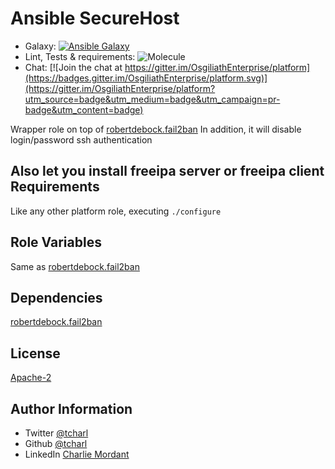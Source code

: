 Ansible SecureHost
=========

* Galaxy: [![Ansible Galaxy](https://img.shields.io/badge/galaxy-tcharl.ansible_securehost-660198.svg?style=flat)](https://galaxy.ansible.com/tcharl/ansible_securehost)
* Lint, Tests & requirements: ![Molecule](https://github.com/OsgiliathEnterprise/ansible-securehost/workflows/Molecule/badge.svg)
* Chat: [![Join the chat at https://gitter.im/OsgiliathEnterprise/platform](https://badges.gitter.im/OsgiliathEnterprise/platform.svg)](https://gitter.im/OsgiliathEnterprise/platform?utm_source=badge&utm_medium=badge&utm_campaign=pr-badge&utm_content=badge)

Wrapper role on top of [robertdebock.fail2ban](https://github.com/robertdebock/ansible-role-fail2ban)
In addition, it will disable login/password ssh authentication 

Also let you install freeipa server or freeipa client
Requirements
------------

Like any other platform role, executing `./configure`

Role Variables
--------------

Same as [robertdebock.fail2ban](https://github.com/robertdebock/ansible-role-fail2ban)

Dependencies
------------

[robertdebock.fail2ban](https://github.com/robertdebock/ansible-role-fail2ban)

License
-------

[Apache-2](https://www.apache.org/licenses/LICENSE-2.0)

Author Information
------------------

* Twitter [@tcharl](https://twitter.com/Tcharl)
* Github [@tcharl](https://github.com/Tcharl)
* LinkedIn [Charlie Mordant](https://www.linkedin.com/in/charlie-mordant-51796a97/)
